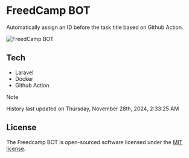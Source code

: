 # FreedCamp BOT

Automatically assign an ID before the task title based on Github Action.

![FreedCamp BOT](https://repository-images.githubusercontent.com/737932867/7d34798b-2680-471c-b089-a78a718d3d6a)

## Tech

- Laravel
- Docker
- Github Action

> [!NOTE]  
> History last updated on Thursday, November 28th, 2024, 2:33:25 AM

## License

The Freedcamp BOT is open-sourced software licensed under the [MIT license](https://opensource.org/licenses/MIT).
